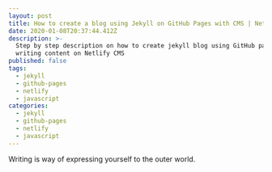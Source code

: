 ```yaml
---
layout: post
title: How to create a blog using Jekyll on GitHub Pages with CMS | Netlify
date: 2020-01-08T20:37:44.412Z
description: >-
  Step by step description on how to create jekyll blog using GitHub pages and
  writing content on Netlify CMS
published: false
tags:
  - jekyll
  - github-pages
  - netlify
  - javascript
categories:
  - jekyll
  - github-pages
  - netlify
  - javascript
---
```

Writing is way of expressing yourself to the outer world.
